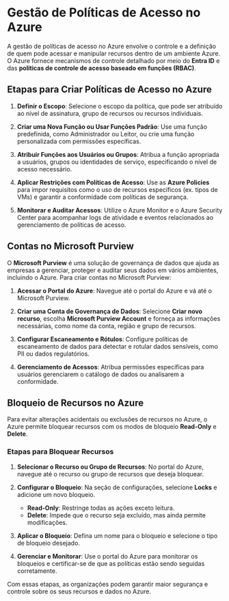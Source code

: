 # Gestão de Políticas de Acesso no Azure

A gestão de políticas de acesso no Azure envolve o controle e a definição de quem pode acessar e manipular recursos dentro de um ambiente Azure. O Azure fornece mecanismos de controle detalhado por meio do **Entra ID** e das **políticas de controle de acesso baseado em funções (RBAC)**.

## Etapas para Criar Políticas de Acesso no Azure

1. **Definir o Escopo**: Selecione o escopo da política, que pode ser atribuído ao nível de assinatura, grupo de recursos ou recursos individuais.
   
2. **Criar uma Nova Função ou Usar Funções Padrão**: Use uma função predefinida, como Administrador ou Leitor, ou crie uma função personalizada com permissões específicas.

3. **Atribuir Funções aos Usuários ou Grupos**: Atribua a função apropriada a usuários, grupos ou identidades de serviço, especificando o nível de acesso necessário.

4. **Aplicar Restrições com Políticas de Acesso**: Use as **Azure Policies** para impor requisitos como o uso de recursos específicos (ex. tipos de VMs) e garantir a conformidade com políticas de segurança.

5. **Monitorar e Auditar Acessos**: Utilize o Azure Monitor e o Azure Security Center para acompanhar logs de atividade e eventos relacionados ao gerenciamento de políticas de acesso.

## Contas no Microsoft Purview

O **Microsoft Purview** é uma solução de governança de dados que ajuda as empresas a gerenciar, proteger e auditar seus dados em vários ambientes, incluindo o Azure. Para criar contas no Microsoft Purview:

1. **Acessar o Portal do Azure**: Navegue até o portal do Azure e vá até o Microsoft Purview.
   
2. **Criar uma Conta de Governança de Dados**: Selecione **Criar novo recurso**, escolha **Microsoft Purview Account** e forneça as informações necessárias, como nome da conta, região e grupo de recursos.

3. **Configurar Escaneamento e Rótulos**: Configure políticas de escaneamento de dados para detectar e rotular dados sensíveis, como PII ou dados regulatórios.

4. **Gerenciamento de Acessos**: Atribua permissões específicas para usuários gerenciarem o catálogo de dados ou analisarem a conformidade.

## Bloqueio de Recursos no Azure

Para evitar alterações acidentais ou exclusões de recursos no Azure, o Azure permite bloquear recursos com os modos de bloqueio **Read-Only** e **Delete**.

### Etapas para Bloquear Recursos

1. **Selecionar o Recurso ou Grupo de Recursos**: No portal do Azure, navegue até o recurso ou grupo de recursos que deseja bloquear.
   
2. **Configurar o Bloqueio**: Na seção de configurações, selecione **Locks** e adicione um novo bloqueio.
   
   - **Read-Only**: Restringe todas as ações exceto leitura.
   - **Delete**: Impede que o recurso seja excluído, mas ainda permite modificações.

3. **Aplicar o Bloqueio**: Defina um nome para o bloqueio e selecione o tipo de bloqueio desejado.

4. **Gerenciar e Monitorar**: Use o portal do Azure para monitorar os bloqueios e certificar-se de que as políticas estão sendo seguidas corretamente.

Com essas etapas, as organizações podem garantir maior segurança e controle sobre os seus recursos e dados no Azure.
